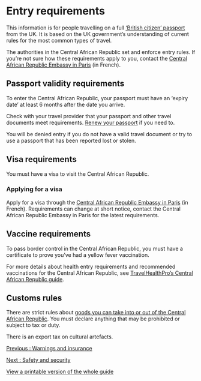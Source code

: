 # Entry requirements

This information is for people travelling on a full [‘British citizen’ passport](https://www.gov.uk/types-of-british-nationality) from the UK. It is based on the UK government’s understanding of current rules for the most common types of travel.

The authorities in the Central African Republic set and enforce entry rules. If you’re not sure how these requirements apply to you, contact the [Central African Republic Embassy in Paris](https://paris.diplomatie.gouv.cf/) (in French).

## Passport validity requirements

To enter the Central African Republic, your passport must have an ‘expiry date’ at least 6 months after the date you arrive.

Check with your travel provider that your passport and other travel documents meet requirements. [Renew your passport](https://www.gov.uk/renew-adult-passport/renew) if you need to.

You will be denied entry if you do not have a valid travel document or try to use a passport that has been reported lost or stolen.

## Visa requirements

You must have a visa to visit the Central African Republic.

### Applying for a visa

Apply for a visa through the [Central African Republic Embassy in Paris](https://paris.diplomatie.gouv.cf/) (in French). Requirements can change at short notice, contact the Central African Republic Embassy in Paris for the latest requirements.

## Vaccine requirements

To pass border control in the Central African Republic, you must have a certificate to prove you’ve had a yellow fever vaccination.

For more details about health entry requirements and recommended vaccinations for the Central African Republic, see [TravelHealthPro’s Central African Republic guide](https://travelhealthpro.org.uk/country/46/central-african-republic#Vaccine_Recommendations).

## Customs rules

There are strict rules about [goods you can take into or out of the Central African Republic](https://edouanes.cf/?lang=en). You must declare anything that may be prohibited or subject to tax or duty.

There is an export tax on cultural artefacts.

[Previous
:
Warnings and insurance](/foreign-travel-advice/central-african-republic)

[Next
:
Safety and security](/foreign-travel-advice/central-african-republic/safety-and-security)

[View a printable version of the whole guide](/foreign-travel-advice/central-african-republic/print)